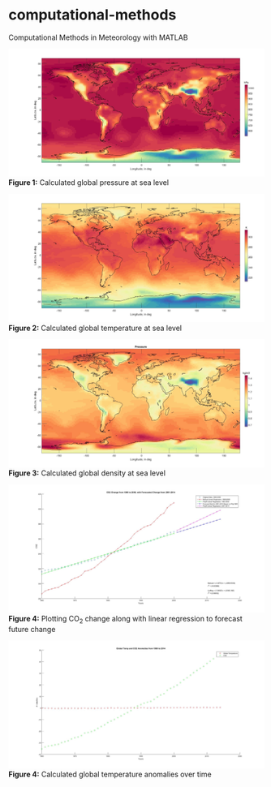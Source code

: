 # computational-methods
Computational Methods in Meteorology with MATLAB

![test](HW2/Figures/p1.jpg)**Figure 1:** Calculated global pressure at sea level

![test](HW2/Figures/t1.jpg)**Figure 2:** Calculated global temperature at sea level

![test](HW3/Figures/Pressure.jpg)**Figure 3:** Calculated global density at sea level

![test](HW6/Figures/Figure%202.jpg)**Figure 4:** Plotting CO<sub>2</sub> change along with linear regression to forecast future change

![test](HW6/Figures/Figure%203.jpg)**Figure 4:** Calculated global temperature anomalies over time
